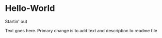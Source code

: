 # Hello-World
Startin' out


Text goes here. Primary change is to add text and description to readme file

